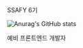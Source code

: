 SSAFY 6기

![Anurag's GitHub stats](https://github-readme-stats.vercel.app/api?username=snowwhitewolf&theme=dark&show_icons=true)

예비 프론트엔드 개발자
<!--
**snowwhitewolf/snowwhitewolf** is a ✨ _special_ ✨ repository because its `README.md` (this file) appears on your GitHub profile.

Here are some ideas to get you started:

- 🔭 I’m currently working on ...
- 🌱 I’m currently learning ...
- 👯 I’m looking to collaborate on ...
- 🤔 I’m looking for help with ...
- 💬 Ask me about ...
- 📫 How to reach me: ...
- 😄 Pronouns: ...
- ⚡ Fun fact: ...
-->
